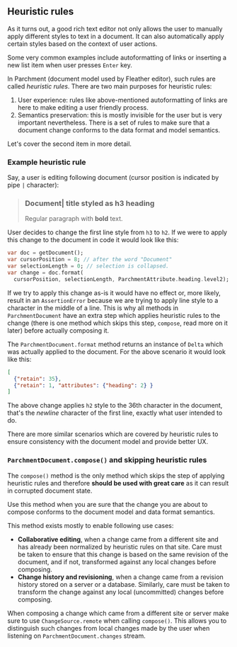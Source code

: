## Heuristic rules

As it turns out, a good rich text editor not only allows the user to
manually apply different styles to text in a document. It can also
automatically apply certain styles based on the context of user
actions.

Some very common examples include autoformatting of links or inserting
a new list item when user presses `Enter` key.

In Parchment (document model used by Fleather editor), such rules are called
*heuristic rules*. There are two main purposes for heuristic rules:

1. User experience: rules like above-mentioned autoformatting of links are here to make editing a user friendly process.
2. Semantics preservation: this is mostly invisible for the user but is very important nevertheless. There is a set of rules to make sure that a document change conforms to the data format and model semantics.

Let's cover the second item in more detail.

### Example heuristic rule

Say, a user is editing following document (cursor position is indicated
by pipe `|` character):

> ### Document| title styled as h3 heading
> Regular paragraph with **bold** text.

User decides to change the first line style from `h3` to `h2`. If we
were to apply this change to the document in code it would look like
this:

```dart
var doc = getDocument();
var cursorPosition = 8; // after the word "Document"
var selectionLength = 0; // selection is collapsed.
var change = doc.format(
  cursorPosition, selectionLength, ParchmentAttribute.heading.level2);
```

If we try to apply this change as-is it would have no effect or, more
likely, result in an `AssertionError` because we are trying to apply line style
to a character in the middle of a line. This is why all methods in
`ParchmentDocument` have an extra step which applies heuristic rules to
the change (there is one method which skips this step, `compose`,
read more on it later) before actually composing it.

The `ParchmentDocument.format` method returns an instance of `Delta` which
was actually applied to the document. For the above scenario it would
look like this:

```json
[
  {"retain": 35},
  {"retain": 1, "attributes": {"heading": 2} }
]
```

The above change applies `h2` style to the 36th character in the
document, that's the *newline* character of the first line, exactly
what user intended to do.

There are more similar scenarios which are covered by heuristic rules
to ensure consistency with the document model and provide better UX.

### `ParchmentDocument.compose()` and skipping heuristic rules

The `compose()` method is the only method which skips the step of
applying heuristic rules and therefore **should be used with great
care** as it can result in corrupted document state.

Use this method when you are sure that the change you are about to compose
conforms to the document model and data format semantics.

This method exists mostly to enable following use cases:

* **Collaborative editing**, when a change came from a different site and has already been normalized by heuristic rules on that site. Care must be taken to ensure that this change is based on the same revision of the document, and if not, transformed against any local changes before composing.
* **Change history and revisioning**, when a change came from a revision history stored on a server or a database. Similarly, care must be taken to transform the change against any local (uncommitted) changes before composing.

When composing a change which came from a different site or server make
sure to use `ChangeSource.remote` when calling `compose()`. This allows
you to distinguish such changes from local changes made by the user
when listening on `ParchmentDocument.changes` stream.
